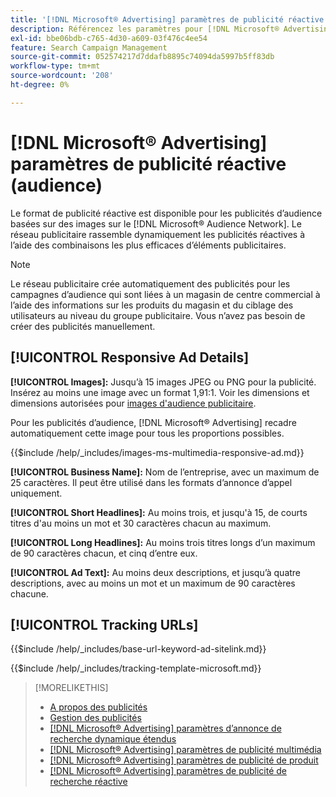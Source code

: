 ```yaml
---
title: '[!DNL Microsoft® Advertising] paramètres de publicité réactive'
description: Référencez les paramètres pour [!DNL Microsoft® Advertising] annonces réactives.
exl-id: bbe06bdb-c765-4d30-a609-03f476c4ee54
feature: Search Campaign Management
source-git-commit: 052574217d7ddafb8895c74094da5997b5ff83db
workflow-type: tm+mt
source-wordcount: '208'
ht-degree: 0%

---
```


# [!DNL Microsoft® Advertising] paramètres de publicité réactive (audience)

Le format de publicité réactive est disponible pour les publicités d’audience basées sur des images sur le [!DNL Microsoft® Audience Network]. Le réseau publicitaire rassemble dynamiquement les publicités réactives à l’aide des combinaisons les plus efficaces d’éléments publicitaires.

>[!NOTE]
>
>Le réseau publicitaire crée automatiquement des publicités pour les campagnes d’audience qui sont liées à un magasin de centre commercial à l’aide des informations sur les produits du magasin et du ciblage des utilisateurs au niveau du groupe publicitaire. Vous n’avez pas besoin de créer des publicités manuellement.

## [!UICONTROL Responsive Ad Details]

**[!UICONTROL Images]:** Jusqu’à 15 images JPEG ou PNG pour la publicité. Insérez au moins une image avec un format 1,91:1. Voir les dimensions et dimensions autorisées pour [images d&#39;audience publicitaire](https://help.ads.microsoft.com/#apex/ads/en/56912/0).

Pour les publicités d’audience, [!DNL Microsoft® Advertising] recadre automatiquement cette image pour tous les proportions possibles.

<!-- Instructions -->

{{$include /help/_includes/images-ms-multimedia-responsive-ad.md}}

**[!UICONTROL Business Name]:** Nom de l’entreprise, avec un maximum de 25 caractères. Il peut être utilisé dans les formats d’annonce d’appel uniquement.

**[!UICONTROL Short Headlines]:** Au moins trois, et jusqu&#39;à 15, de courts titres d&#39;au moins un mot et 30 caractères chacun au maximum.

**[!UICONTROL Long Headlines]:** Au moins trois titres longs d’un maximum de 90 caractères chacun, et cinq d’entre eux.

**[!UICONTROL Ad Text]:** Au moins deux descriptions, et jusqu’à quatre descriptions, avec au moins un mot et un maximum de 90 caractères chacune.

## [!UICONTROL Tracking URLs]

<!-- **[!UICONTROL Base URl]:** -->

{{$include /help/_includes/base-url-keyword-ad-sitelink.md}}

<!-- **[!UICONTROL Tracking Template]:** -->

{{$include /help/_includes/tracking-template-microsoft.md}}

>[!MORELIKETHIS]
>
>* [A propos des publicités](ad-about.md)
>* [Gestion des publicités](ad-manage.md)
>* [[!DNL Microsoft® Advertising] paramètres d’annonce de recherche dynamique étendus](ad-settings-microsoft-dsa.md)
>* [[!DNL Microsoft® Advertising] paramètres de publicité multimédia](ad-settings-microsoft-multimedia.md)
>* [[!DNL Microsoft® Advertising] paramètres de publicité de produit](ad-settings-microsoft-product.md)
>* [[!DNL Microsoft® Advertising] paramètres de publicité de recherche réactive](ad-settings-microsoft-rsa.md)
